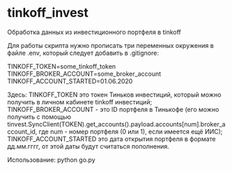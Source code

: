# tinkoff_invest
Обработка данных из инвестиционного портфеля в tinkoff

Для работы скрипта нужно прописать три переменных окружения в файле .env, который следует добавить в .gitignore:

TINKOFF_TOKEN=some_tinkoff_token
TINKOFF_BROKER_ACCOUNT=some_broker_account
TINKOFF_ACCOUNT_STARTED=01.06.2020

Здесь:
TINKOFF_TOKEN это токен Тиньков инвестиций, который можно получить в личном кабинете tinkoff инвестиций;
TINKOFF_BROKER_ACCOUNT - это ID портфеля в Тинькофе (его можно получить с помощью tinvest.SyncClient(TOKEN).get_accounts().payload.accounts[num].broker_account_id, где num - номер портфеля (0 или 1), если имеется ещё ИИС); 
TINKOFF_ACCOUNT_STARTED это дата открытия портфеля в формате дд.мм.гггг, от этой даты будут считаться пополнения.

Использование: python go.py
